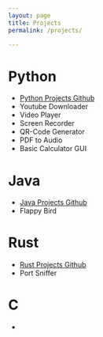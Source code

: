 ```yaml
---
layout: page
title: Projects
permalink: /projects/

---
```


# Python

- [Python Projects Github](github.com/aa-ryan/Projects/Python)
- Youtube Downloader
- Video Player
- Screen Recorder
- QR-Code Generator
- PDF to Audio
- Basic Calculator GUI

  
# Java

- [Java Projects Github](github.com/aa-ryan/Projects/Java)
- Flappy Bird

  
# Rust

- [Rust Projects Github](github.com/aa-ryan/Projects/Rust)
- Port Sniffer

  
# C

- 
